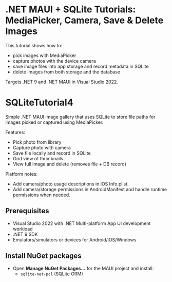 # .NET MAUI + SQLite Tutorials: MediaPicker, Camera, Save & Delete Images

This tutorial shows how to:
- pick images with MediaPicker
- capture photos with the device camera
- save image files into app storage and record metadata in SQLite
- delete images from both storage and the database

Targets .NET 9 and .NET MAUI in Visual Studio 2022.
# SQLiteTutorial4

Simple .NET MAUI image gallery that uses SQLite to store file paths for images picked or captured using MediaPicker.

Features:
- Pick photo from library
- Capture photo with camera
- Save file locally and record in SQLite
- Grid view of thumbnails
- View full image and delete (removes file + DB record)

Platform notes:
- Add camera/photo usage descriptions in iOS Info.plist.
- Add camera/storage permissions in AndroidManifest and handle runtime permissions when needed.


## Prerequisites
- Visual Studio 2022 with .NET Multi-platform App UI development workload
- .NET 9 SDK
- Emulators/simulators or devices for Android/iOS/Windows

## Install NuGet packages
- Open __Manage NuGet Packages...__ for the MAUI project and install:
  - `sqlite-net-pcl` (SQLite ORM)


